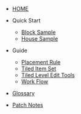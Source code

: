 
* [HOME](/)

* Quick Start
  * [Block Sample](./QuickStart/BlockSample)
  * [House Sample](./QuickStart/HouseSample)

* Guide  
  * [Placement Rule](./Guide/PlacementRule) 
  * [Tiled Item Set](./Guide/TiledItemSet)
  * [Tiled Level Edit Tools](./Guide/TiledLevelEditTools)
  * [Work Flow](./Guide/WorkFlow)

* [Glossary](./Glossary.md)

* [Patch Notes](./PatchNotes)

